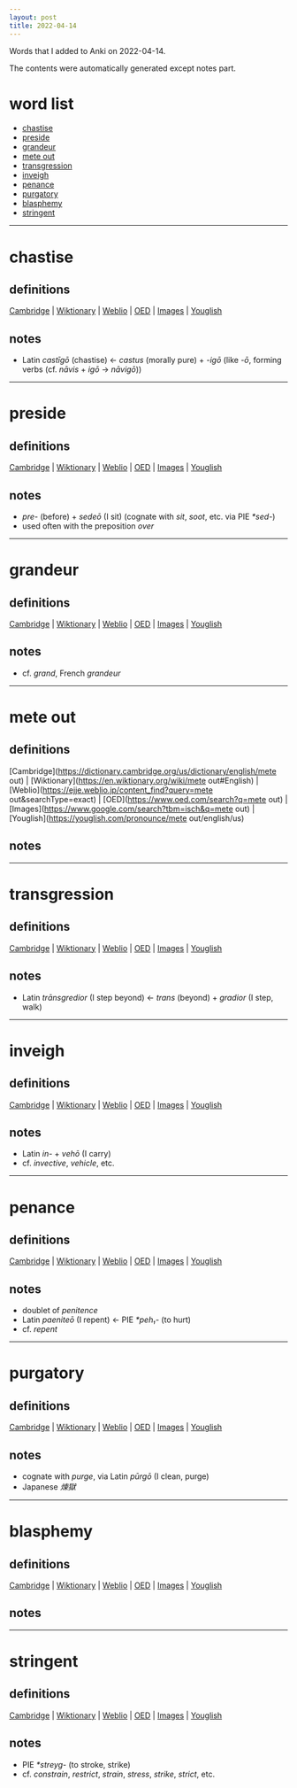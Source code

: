 ```yaml
---
layout: post
title: 2022-04-14
---
```


Words that I added to Anki on 2022-04-14.

The contents were automatically generated except notes part.
# word list
- [chastise](#chastise)
- [preside](#preside)
- [grandeur](#grandeur)
- [mete out](#mete-out)
- [transgression](#transgression)
- [inveigh](#inveigh)
- [penance](#penance)
- [purgatory](#purgatory)
- [blasphemy](#blasphemy)
- [stringent](#stringent)

---

# chastise
## definitions
[Cambridge](https://dictionary.cambridge.org/us/dictionary/english/chastise)
|
[Wiktionary](https://en.wiktionary.org/wiki/chastise#English)
|
[Weblio](https://ejje.weblio.jp/content_find?query=chastise&searchType=exact)
|
[OED](https://www.oed.com/search?q=chastise)
|
[Images](https://www.google.com/search?tbm=isch&q=chastise)
|
[Youglish](https://youglish.com/pronounce/chastise/english/us)

## notes
- Latin *castīgō* (chastise) <- *castus* (morally pure) + *-igō* (like *-ō*, forming verbs (cf. *nāvis* + *igō* → *nāvigō*))

---

# preside
## definitions
[Cambridge](https://dictionary.cambridge.org/us/dictionary/english/preside)
|
[Wiktionary](https://en.wiktionary.org/wiki/preside#English)
|
[Weblio](https://ejje.weblio.jp/content_find?query=preside&searchType=exact)
|
[OED](https://www.oed.com/search?q=preside)
|
[Images](https://www.google.com/search?tbm=isch&q=preside)
|
[Youglish](https://youglish.com/pronounce/preside/english/us)

## notes
- *pre-* (before) + *sedeō* (I sit) (cognate with *sit*, *soot*, etc. via PIE *\*sed-*)
- used often with the preposition *over*

---

# grandeur
## definitions
[Cambridge](https://dictionary.cambridge.org/us/dictionary/english/grandeur)
|
[Wiktionary](https://en.wiktionary.org/wiki/grandeur#English)
|
[Weblio](https://ejje.weblio.jp/content_find?query=grandeur&searchType=exact)
|
[OED](https://www.oed.com/search?q=grandeur)
|
[Images](https://www.google.com/search?tbm=isch&q=grandeur)
|
[Youglish](https://youglish.com/pronounce/grandeur/english/us)

## notes
- cf. *grand*, French *grandeur*

---

# mete out
## definitions
[Cambridge](https://dictionary.cambridge.org/us/dictionary/english/mete out)
|
[Wiktionary](https://en.wiktionary.org/wiki/mete out#English)
|
[Weblio](https://ejje.weblio.jp/content_find?query=mete out&searchType=exact)
|
[OED](https://www.oed.com/search?q=mete out)
|
[Images](https://www.google.com/search?tbm=isch&q=mete out)
|
[Youglish](https://youglish.com/pronounce/mete out/english/us)

## notes

---

# transgression
## definitions
[Cambridge](https://dictionary.cambridge.org/us/dictionary/english/transgression)
|
[Wiktionary](https://en.wiktionary.org/wiki/transgression#English)
|
[Weblio](https://ejje.weblio.jp/content_find?query=transgression&searchType=exact)
|
[OED](https://www.oed.com/search?q=transgression)
|
[Images](https://www.google.com/search?tbm=isch&q=transgression)
|
[Youglish](https://youglish.com/pronounce/transgression/english/us)

## notes
- Latin *trānsgredior* (I step beyond) <-  *trans* (beyond) + *gradior* (I step, walk)

---

# inveigh
## definitions
[Cambridge](https://dictionary.cambridge.org/us/dictionary/english/inveigh)
|
[Wiktionary](https://en.wiktionary.org/wiki/inveigh#English)
|
[Weblio](https://ejje.weblio.jp/content_find?query=inveigh&searchType=exact)
|
[OED](https://www.oed.com/search?q=inveigh)
|
[Images](https://www.google.com/search?tbm=isch&q=inveigh)
|
[Youglish](https://youglish.com/pronounce/inveigh/english/us)

## notes
- Latin *in-* + *vehō* (I carry)
- cf. *invective*, *vehicle*, etc.

---

# penance
## definitions
[Cambridge](https://dictionary.cambridge.org/us/dictionary/english/penance)
|
[Wiktionary](https://en.wiktionary.org/wiki/penance#English)
|
[Weblio](https://ejje.weblio.jp/content_find?query=penance&searchType=exact)
|
[OED](https://www.oed.com/search?q=penance)
|
[Images](https://www.google.com/search?tbm=isch&q=penance)
|
[Youglish](https://youglish.com/pronounce/penance/english/us)

## notes
- doublet of *penitence*
- Latin *paeniteō* (I repent) <- PIE *\*peh₁-* (to hurt)
- cf. *repent*

---

# purgatory
## definitions
[Cambridge](https://dictionary.cambridge.org/us/dictionary/english/purgatory)
|
[Wiktionary](https://en.wiktionary.org/wiki/purgatory#English)
|
[Weblio](https://ejje.weblio.jp/content_find?query=purgatory&searchType=exact)
|
[OED](https://www.oed.com/search?q=purgatory)
|
[Images](https://www.google.com/search?tbm=isch&q=purgatory)
|
[Youglish](https://youglish.com/pronounce/purgatory/english/us)

## notes
- cognate with *purge*, via Latin *pūrgō* (I clean, purge)
- Japanese *煉獄*

---

# blasphemy
## definitions
[Cambridge](https://dictionary.cambridge.org/us/dictionary/english/blasphemy)
|
[Wiktionary](https://en.wiktionary.org/wiki/blasphemy#English)
|
[Weblio](https://ejje.weblio.jp/content_find?query=blasphemy&searchType=exact)
|
[OED](https://www.oed.com/search?q=blasphemy)
|
[Images](https://www.google.com/search?tbm=isch&q=blasphemy)
|
[Youglish](https://youglish.com/pronounce/blasphemy/english/us)

## notes

---

# stringent
## definitions
[Cambridge](https://dictionary.cambridge.org/us/dictionary/english/stringent)
|
[Wiktionary](https://en.wiktionary.org/wiki/stringent#English)
|
[Weblio](https://ejje.weblio.jp/content_find?query=stringent&searchType=exact)
|
[OED](https://www.oed.com/search?q=stringent)
|
[Images](https://www.google.com/search?tbm=isch&q=stringent)
|
[Youglish](https://youglish.com/pronounce/stringent/english/us)

## notes
- PIE *\*streyg-* (to stroke, strike)
- cf. *constrain*, *restrict*, *strain*, *stress*, *strike*, *strict*, etc.
